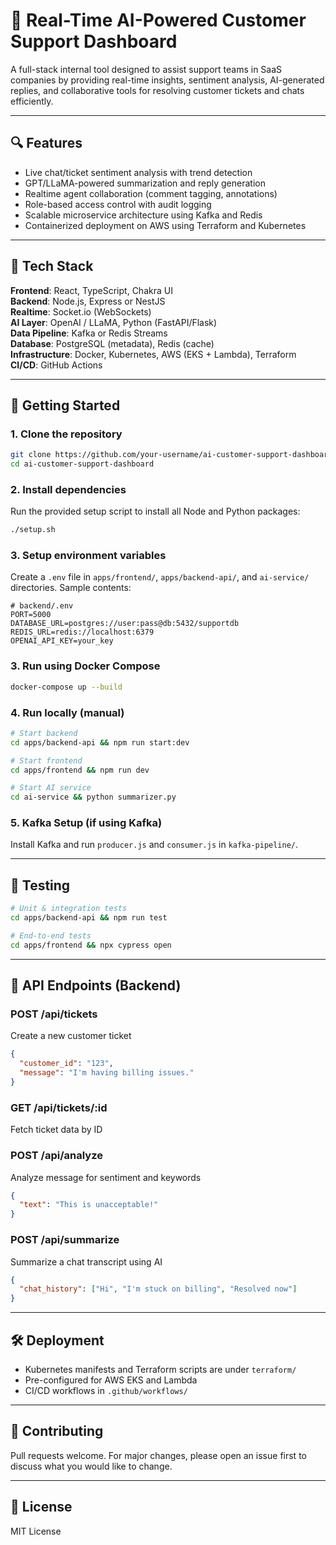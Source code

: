 # 🧠 Real-Time AI-Powered Customer Support Dashboard

A full-stack internal tool designed to assist support teams in SaaS companies by providing real-time insights, sentiment analysis, AI-generated replies, and collaborative tools for resolving customer tickets and chats efficiently.

---

## 🔍 Features

- Live chat/ticket sentiment analysis with trend detection
- GPT/LLaMA-powered summarization and reply generation
- Realtime agent collaboration (comment tagging, annotations)
- Role-based access control with audit logging
- Scalable microservice architecture using Kafka and Redis
- Containerized deployment on AWS using Terraform and Kubernetes

---

## 🧱 Tech Stack

**Frontend**: React, TypeScript, Chakra UI  
**Backend**: Node.js, Express or NestJS  
**Realtime**: Socket.io (WebSockets)  
**AI Layer**: OpenAI / LLaMA, Python (FastAPI/Flask)  
**Data Pipeline**: Kafka or Redis Streams  
**Database**: PostgreSQL (metadata), Redis (cache)  
**Infrastructure**: Docker, Kubernetes, AWS (EKS + Lambda), Terraform  
**CI/CD**: GitHub Actions

---

## 🚀 Getting Started

### 1. Clone the repository

```bash
git clone https://github.com/your-username/ai-customer-support-dashboard.git
cd ai-customer-support-dashboard
```

### 2. Install dependencies

Run the provided setup script to install all Node and Python packages:

```bash
./setup.sh
```

### 3. Setup environment variables

Create a `.env` file in `apps/frontend/`, `apps/backend-api/`, and `ai-service/` directories. Sample contents:

```
# backend/.env
PORT=5000
DATABASE_URL=postgres://user:pass@db:5432/supportdb
REDIS_URL=redis://localhost:6379
OPENAI_API_KEY=your_key
```

### 3. Run using Docker Compose

```bash
docker-compose up --build
```

### 4. Run locally (manual)

```bash
# Start backend
cd apps/backend-api && npm run start:dev

# Start frontend
cd apps/frontend && npm run dev

# Start AI service
cd ai-service && python summarizer.py
```

### 5. Kafka Setup (if using Kafka)

Install Kafka and run `producer.js` and `consumer.js` in `kafka-pipeline/`.

---

## 🧪 Testing

```bash
# Unit & integration tests
cd apps/backend-api && npm run test

# End-to-end tests
cd apps/frontend && npx cypress open
```

---

## 📘 API Endpoints (Backend)

### POST /api/tickets

Create a new customer ticket

```json
{
  "customer_id": "123",
  "message": "I'm having billing issues."
}
```

### GET /api/tickets/:id

Fetch ticket data by ID

### POST /api/analyze

Analyze message for sentiment and keywords

```json
{
  "text": "This is unacceptable!"
}
```

### POST /api/summarize

Summarize a chat transcript using AI

```json
{
  "chat_history": ["Hi", "I'm stuck on billing", "Resolved now"]
}
```

---

## 🛠️ Deployment

- Kubernetes manifests and Terraform scripts are under `terraform/`
- Pre-configured for AWS EKS and Lambda
- CI/CD workflows in `.github/workflows/`

---

## 👥 Contributing

Pull requests welcome. For major changes, please open an issue first to discuss what you would like to change.

---

## 📄 License

MIT License
